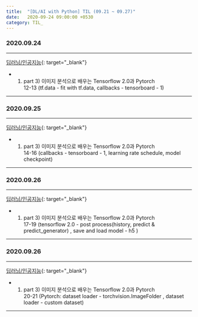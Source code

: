 ```yaml
---
title:  "[DL/AI with Python] TIL (09.21 ~ 09.27)"
date:   2020-09-24 09:00:00 +0530
category: TIL_  
---  
```

### 2020.09.24
***    
[딥러닝/인공지능](https://business.fastcampus.co.kr/#){: target="_blank"}    
- 01. part 3) 이미지 분석으로 배우는 Tensorflow 2.0과 Pytorch  
 12-13 (tf.data - fit with tf.data, callbacks - tensorboard - 1)  

---    
### 2020.09.25
***    
[딥러닝/인공지능](https://business.fastcampus.co.kr/#){: target="_blank"}    
- 01. part 3) 이미지 분석으로 배우는 Tensorflow 2.0과 Pytorch  
 14-16 (callbacks - tensorboard - 1, learning rate schedule, model checkpoint)  

---    

### 2020.09.26
***    
[딥러닝/인공지능](https://business.fastcampus.co.kr/#){: target="_blank"}    
- 01. part 3) 이미지 분석으로 배우는 Tensorflow 2.0과 Pytorch  
 17-19 (tensorflow 2.0 - post process(history, predict & predict_generator) , save and load model - h5 )  

---    

### 2020.09.26
***    
[딥러닝/인공지능](https://business.fastcampus.co.kr/#){: target="_blank"}    
- 01. part 3) 이미지 분석으로 배우는 Tensorflow 2.0과 Pytorch  
 20-21 (Pytorch: dataset loader - torchvision.ImageFolder , dataset loader - custom dataset)  

---    
